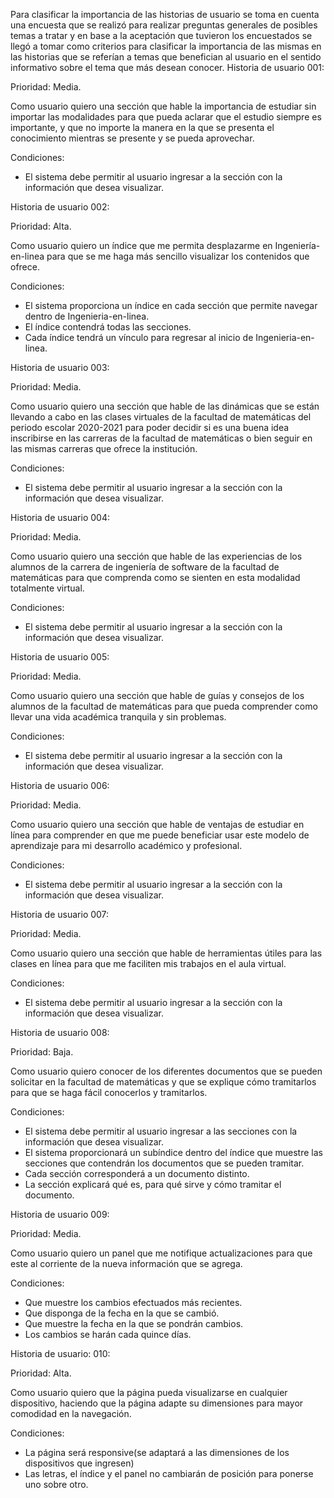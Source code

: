 Para clasificar la importancia de las historias de usuario se toma en cuenta una encuesta que se realizó para realizar preguntas generales de posibles temas a tratar y
en base a la aceptación que tuvieron los encuestados se llegó a tomar como criterios para clasificar la importancia de las mismas en las historias que se referían a temas que
benefician al usuario en el sentido informativo sobre el tema que más desean conocer.
Historia de usuario 001:

Prioridad: Media.

Como usuario quiero una sección que hable la importancia de estudiar sin importar las modalidades para que pueda aclarar que el estudio siempre es importante,
y que no importe la manera en la que se presenta el conocimiento mientras se presente y se pueda aprovechar.

Condiciones: 
- El sistema debe permitir al usuario ingresar a la sección con la información que desea visualizar.

Historia de usuario 002:

Prioridad: Alta.

Como usuario quiero un índice que me permita desplazarme en Ingeniería-en-linea para que se me haga más sencillo visualizar los contenidos que ofrece.

Condiciones:
- El sistema proporciona un índice en cada sección que permite navegar dentro de Ingenieria-en-linea.
- El índice contendrá todas las secciones.
- Cada índice tendrá un vínculo para regresar al inicio de Ingenieria-en-linea.

Historia de usuario 003:

Prioridad: Media.

Como usuario quiero una sección que hable de las dinámicas que se están llevando a cabo en las clases virtuales de la facultad de matemáticas del periodo 
escolar 2020-2021 para poder decidir si es una buena idea inscribirse en las carreras de la facultad de matemáticas o bien seguir en las mismas carreras que 
ofrece la institución.

Condiciones:
- El sistema debe permitir al usuario ingresar a la sección con la información que desea visualizar.

Historia de usuario 004:

Prioridad: Media.

Como usuario quiero una sección que hable de las experiencias de los alumnos de la carrera de ingeniería de software de la facultad de matemáticas para que 
comprenda como se sienten en esta modalidad totalmente virtual.

Condiciones:
- El sistema debe permitir al usuario ingresar a la sección con la información que desea visualizar.

Historia de usuario 005:

Prioridad: Media.

Como usuario quiero una sección que hable de guías y consejos de los alumnos de la facultad de matemáticas para que pueda comprender como llevar una vida 
académica tranquila y sin problemas.

Condiciones:
- El sistema debe permitir al usuario ingresar a la sección con la información que desea visualizar.

Historia de usuario 006:

Prioridad: Media.

Como usuario quiero una sección que hable de ventajas de estudiar en línea para comprender en que me puede beneficiar usar este modelo de aprendizaje para mi
desarrollo académico y profesional.

Condiciones:
- El sistema debe permitir al usuario ingresar a la sección con la información que desea visualizar.

Historia de usuario 007:

Prioridad: Media.

Como usuario quiero una sección que hable de herramientas útiles para las clases en línea para que me faciliten mis trabajos en el aula virtual.

Condiciones:
- El sistema debe permitir al usuario ingresar a la sección con la información que desea visualizar.

Historia de usuario 008:

Prioridad: Baja.

Como usuario quiero conocer de los diferentes documentos que se pueden solicitar en la facultad de matemáticas y que se explique cómo tramitarlos para 
que se haga fácil conocerlos y tramitarlos.

Condiciones:
- El sistema debe permitir al usuario ingresar a las secciones con la información que desea visualizar.
- El sistema proporcionará un subíndice dentro del índice que muestre las secciones que contendrán los documentos que se pueden tramitar.
- Cada sección corresponderá a un documento distinto.
- La sección explicará qué es, para qué sirve y cómo tramitar el documento.

Historia de usuario 009:

Prioridad: Media.

Como usuario quiero un panel que me notifique actualizaciones para que este al corriente de la nueva información que se agrega.

Condiciones:
- Que muestre los cambios efectuados más recientes.
- Que disponga de la fecha en la que se cambió.
- Que muestre la fecha en la que se pondrán cambios.
- Los cambios se harán cada quince días.

Historia de usuario: 010:

Prioridad: Alta.

Como usuario quiero que la página pueda visualizarse en cualquier dispositivo, haciendo que la página adapte su dimensiones para mayor comodidad en la navegación.

Condiciones:
- La página será responsive(se adaptará a las dimensiones de los dispositivos que ingresen)
- Las letras, el índice y el panel no cambiarán de posición para ponerse uno sobre otro.  
